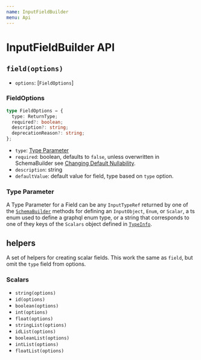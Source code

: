 ```yaml
---
name: InputFieldBuilder
menu: Api
---
```


# InputFieldBuilder API

## `field(options)`

- `options`: \[`FieldOptions`\]

### FieldOptions

```typescript
type FieldOptions = {
  type: ReturnType;
  required?: boolean;
  description?: string;
  deprecationReason?: string;
};
```

- `type`: [Type Parameter](input-field-builder.md#type-parameter)
- `required`: boolean, defaults to `false`, unless overwritten in SchemaBuilder see
  [Changing Default Nullability](guide/changing-default-nullability.md).
- `description`: string
- `defaultValue`: default value for field, type based on `type` option.

### Type Parameter

A Type Parameter for a Field can be any `InputTypeRef` returned by one of the
[`SchemaBuilder`](guide/schema-builder.md) methods for defining an `InputObject`, `Enum`, or
`Scalar`, a ts enum used to define a graphql enum type, or a string that corresponds to one of they
keys of the `Scalars` object defined in
[`TypeInfo`](https://github.com/hayes/giraphql/tree/60178ac5e1fc945099d042e3f9b57ca3acc1810a/api-schema-builder/README.md#typeinfo).

## helpers

A set of helpers for creating scalar fields. This work the same as `field`, but omit the `type`
field from options.

### Scalars

- `string(options)`
- `id(options)`
- `boolean(options)`
- `int(options)`
- `float(options)`
- `stringList(options)`
- `idList(options)`
- `booleanList(options)`
- `intList(options)`
- `floatList(options)`
